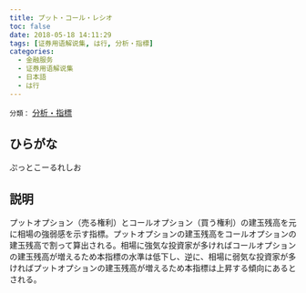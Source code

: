 ```yaml
---
title: プット・コール・レシオ
toc: false
date: 2018-05-18 14:11:29
tags: [证券用语解说集, は行, 分析・指標]
categories:
  - 金融服务
  - 证券用语解说集
  - 日本語
  - は行
---
```


`分類：` [分析・指標](/tags/分析・指標/)

## ひらがな

ぷっとこーるれしお

## 説明

プットオプション（売る権利）とコールオプション（買う権利）の建玉残高を元に相場の強弱感を示す指標。プットオプションの建玉残高をコールオプションの建玉残高で割って算出される。相場に強気な投資家が多ければコールオプションの建玉残高が増えるため本指標の水準は低下し、逆に、相場に弱気な投資家が多ければプットオプションの建玉残高が増えるため本指標は上昇する傾向にあるとされる。
